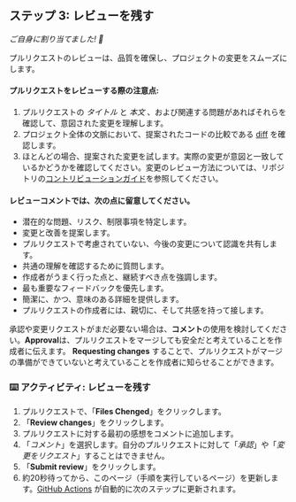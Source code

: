 <!--
<<< 作成者メモ: ステップ 3 >>>
前のステップを承認することから、このステップを開始します。
用語を定義し、docs.github.com へのリンクを貼ってください。

過去のメモ: このステップは、以前のバージョンの「推奨」、「承認」、「変更が必要」の各ステップを組み合わせたものです。
-->

## ステップ 3: レビューを残す

_ご自身に割り当てました! :tada:_

プルリクエストのレビューは、品質を確保し、プロジェクトの変更をスムーズにします。

#### プルリクエストをレビューする際の注意点:

1. プルリクエストの _タイトル_ と _本文_ 、および関連する問題があればそれらを確認して、意図された変更を理解します。
1. プロジェクト全体の文脈において、提案されたコードの比較である [diff](https://docs.github.com/en/get-started/quickstart/github-glossary#diff) を確認します。
1. ほとんどの場合、提案された変更を試します。実際の変更が意図と一致しているかどうかを確認してください。変更のレビュー方法については、リポジトリの[コントリビューションガイド](https://docs.github.com/ja/communities/setting-up-your-project-for-healthy-contributions/setting-guidelines-for-repository-contributors)を参照してください。

#### レビューコメントでは、次の点に留意してください。

- 潜在的な問題、リスク、制限事項を特定します。
- 変更と改善を提案します。
- プルリクエストで考慮されていない、今後の変更について認識を共有します。
- 共通の理解を確認するために質問します。
- 作成者がうまく行った点と、継続すべき点を強調します。
- 最も重要なフィードバックを優先します。
- 簡潔に、かつ、意味のある詳細を提供します。
- プルリクエストの作成者には、親切に、そして共感を持って接します。

承認や変更リクエストがまだ必要ない場合は、**コメント**の使用を検討してください。**Approval**は、プルリクエストをマージしても安全だと考えていることを作成者に伝えます。 **Requesting changes** することで、プルリクエストがマージの準備ができていないと考えていることを作成者に知らせることができます。

### :keyboard: アクティビティ: レビューを残す

1. プルリクエストで、「**Files Chenged**」をクリックします。
1. 「**Review changes**」をクリックします。
1. プルリクエストに対する最初の感想をコメントに追加します。
1. 「_コメント_」を選択します。自分のプルリクエストに対して「_承認_」や「_変更をリクエスト_」することはできません。
1. 「**Submit review**」をクリックします。
1. 約20秒待ってから、このページ（手順を実行しているページ）を更新します。[GitHub Actions](https://docs.github.com/en/actions) が自動的に次のステップに更新されます。